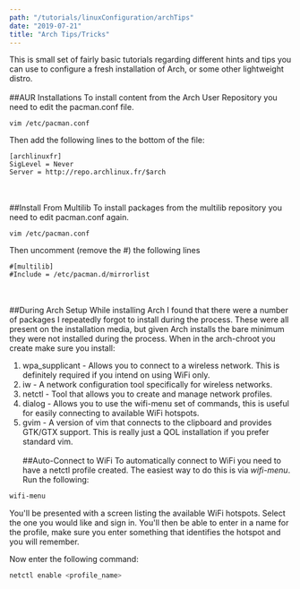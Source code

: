 ```yaml
---
path: "/tutorials/linuxConfiguration/archTips"
date: "2019-07-21"
title: "Arch Tips/Tricks"
---
```



This is small set of fairly basic tutorials regarding different hints and tips you can use to configure a fresh installation of Arch, or some other lightweight distro.
<br/><br/>
##AUR Installations
To install content from the Arch User Repository you need to edit the pacman.conf file.

```bash{numerLines: true}
vim /etc/pacman.conf
```

Then add the following lines to the bottom of the file:

```vim{numerLines: true}
[archlinuxfr]
SigLevel = Never
Server = http://repo.archlinux.fr/$arch
```
<br/><br/>
##Install From Multilib
To install packages from the multilib repository you need to edit pacman.conf again.

```bash{numerLines: true}
vim /etc/pacman.conf
```

Then uncomment (remove the #) the following lines

```vim{numerLines: true}
#[multilib]
#Include = /etc/pacman.d/mirrorlist
```
<br/><br/>
##During Arch Setup
While installing Arch I found that there were a number of packages I repeatedly forgot to install during the process. These were all present on the installation media, but given Arch installs the bare minimum they were not installed during the process. When in the arch-chroot you create make sure you install:

1. wpa_supplicant - Allows you to connect to a wireless network. This is definitely required if you intend on using WiFi only.
2. iw - A network configuration tool specifically for wireless networks.
3. netctl - Tool that allows you to create and manage network profiles.
4. dialog - Allows you to use the wifi-menu set of commands, this is useful for easily connecting to available WiFi hotspots.
5. gvim - A version of vim that connects to the clipboard and provides GTK/GTX support. This is really just a QOL installation if you prefer standard vim.
<br/><br/>
##Auto-Connect to WiFi
To automatically connect to WiFi you need to have a netctl profile created. The easiest way to do this is via *wifi-menu*. Run the following:
```bash
wifi-menu
```
You'll be presented with a screen listing the available WiFi hotspots. Select the one you would like and sign in. You'll then be able to enter in a name for the profile, make sure you enter something that identifies the hotspot and you will remember.

Now enter the following command:
```bash
netctl enable <profile_name>
```
